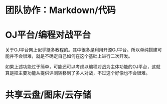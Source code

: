 # 团队协作：Markdown/代码


# OJ平台/编程对战平台
关于OJ平台网上似乎挺多教程的。其中很多是利用开源OJ平台。所以单纯搭建可能并不会很难，就是不确定自己如何在这个基础上进行二次开发。

如果上述功能过于简单，可能还可以考虑以编程对战为主体功能的OJ平台，这就算是把主要功能从提供评测转移到了多人对战，不过这个好像也不会很难。

# 共享云盘/图床/云存储




